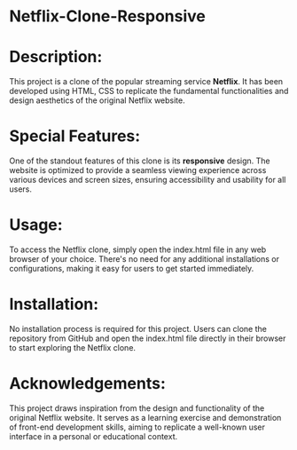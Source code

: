 # Netflix-Clone-Responsive
 

# Description:

This project is a clone of the popular streaming service **Netflix**. It has been developed using HTML, CSS  to replicate the fundamental functionalities and design aesthetics of the original Netflix website.


# Special Features:
One of the standout features of this clone is its <b>responsive</b> design. The website is optimized to provide a seamless viewing experience across various devices and screen sizes, ensuring accessibility and usability for all users.


# Usage:
To access the Netflix clone, simply open the index.html file in any web browser of your choice. There's no need for any additional installations or configurations, making it easy for users to get started immediately.


# Installation:
No installation process is required for this project. Users can clone the repository from GitHub and open the index.html file directly in their browser to start exploring the Netflix clone.


# Acknowledgements:
This project draws inspiration from the design and functionality of the original Netflix website. It serves as a learning exercise and demonstration of front-end development skills, aiming to replicate a well-known user interface in a personal or educational context.

